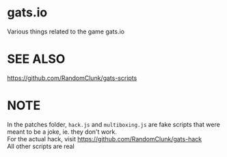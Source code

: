 # gats.io
Various things related to the game gats.io

# SEE ALSO
https://github.com/RandomClunk/gats-scripts

# NOTE
In the patches folder, `hack.js` and `multiboxing.js` are fake scripts that were meant to be a joke, ie. they don't work.<br>
For the actual hack, visit https://github.com/RandomClunk/gats-hack<br>
All other scripts are real

